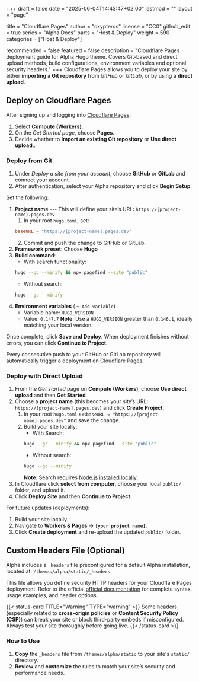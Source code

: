 +++
draft = false
date = "2025-06-04T14:43:47+02:00"
lastmod = ""
layout = "page"

title = "Cloudflare Pages"
author = "oxypteros"
license = "CC0"
github_edit = true
series = "Alpha Docs"
  parts = "Host & Deploy"
  weight = 590
categories = ["Host & Deploy"]

recommended = false
featured = false
description = "Cloudflare Pages deployment guide for Alpha Hugo theme. Covers Git-based and direct upload methods, build configurations, environment variables and optional security headers."
+++
Cloudflare Pages allows you to deploy your site by either **importing a Git repository** from *GitHub* or *GitLab*, or by using a **direct upload**.

## Deploy on Cloudflare Pages
After signing up and logging into [Cloudflare Pages](https://pages.cloudflare.com/):

1. Select **Compute (Workers)**.
2. On the *Get Started page*, choose **Pages**.
3. Decide whether to **Import an existing Git repository** or **Use direct upload**..

### Deploy from Git
1. Under *Deploy a site from your account*, choose **GitHub** or **GitLab** and connect your account.
2. After authentication, select your Alpha repository and click **Begin Setup**.

Set the following:
1. **Project name** --- This will define your site’s URL: `https://[project-name].pages.dev`
    1. In your root `hugo.toml`, set: 
      ```toml
      baseURL = "https://[project-name].pages.dev"
      ```
    2. Commit and push the change to GitHub or GitLab.
2. **Framework preset**: Choose **Hugo**
3. **Build command**:
    - With search functionality: 
    ```bash
    hugo --gc --minify && npx pagefind --site "public"
    ```
    - Without search: 
    ```bash
    hugo --gc --minify
    ```
4. **Environment variables** ( `+ Add variable`)
    - Variable name: `HUGO_VERSION`
    - Value: `0.147.7`
    **Note**: Use a `HUGO_VERSION` greater than `0.146.1`, ideally matching your local version.

Once complete, click **Save and Deploy**. 
When deployment finishes without errors, you can click **Continue to Project**.

Every consecutive push to your GitHub or GitLab repository will automatically trigger a deployment on Cloudflare Pages.

### Deploy with Direct Upload
1. From the *Get started* page on  **Compute (Workers)**,  choose **Use direct upload** and then **Get Started**.
2. Choose a **project name** (this becomes your site’s URL: `https://[project-name].pages.dev`) and click **Create Project**.
    1. In your root `hugo.toml` set`baseURL = "https://[project-name].pages.dev"` and save the change.
    2. Build your site locally:
        - With Search: 
        ```bash
        hugo --gc --minify && npx pagefind --site "public"
        ```
        - Without search: 
        ```bash
        hugo --gc --minify
        ```
        **Note**: Search requires [Node.js installed locally](/docs/developing-alpha/install-node).
3. In Cloudflare click **select from computer**, choose your local `public/` folder, and upload it.
4. Click **Deploy Site** and then **Continue to Project**.

For future updates (deployments):
1. Build your site locally.
2. Navigate to **Workers & Pages** → **`[your project name]`**.
3. Click **Create deployment** and re-upload the updated `public/` folder.

## Custom Headers File (Optional)
Alpha includes a `_headers` file preconfigured for a default Alpha installation, located at: `/themes/alpha/static/_headers`. 

This file allows you define security HTTP headers for your Cloudflare Pages deployment. Refer to the official [official documentation](https://developers.cloudflare.com/pages/configuration/headers/) for complete syntax, usage examples, and header options.

{{< status-card TITLE="Warning" TYPE="warning" >}}
Some headers (especially related to **cross-origin policies** or **Content Security Policy (CSP)**) can break your site or block third-party embeds if misconfigured. Always test your site thoroughly before going live.
{{< /status-card >}}
### How to Use
1. **Copy** the `_headers` file from `/themes/alpha/static` to your site's `static/` directory.
2. **Review** and **customize** the rules to match your site’s security and performance needs.
